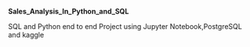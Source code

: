 **Sales_Analysis_In_Python_and_SQL**

SQL and Python end to end Project using Jupyter Notebook,PostgreSQL and kaggle
